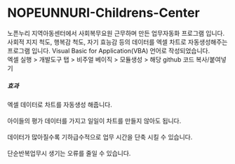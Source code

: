 # NOPEUNNURI-Childrens-Center
노픈누리 지역아동센터에서 사회복무요원 근무하며 만든 업무자동화 프로그램 입니다.  
사회적 지지 척도, 행복감 척도, 자기 효능감 등의 데이터를 엑셀 차트로 자동생성해주는 프로그램 입니다.
Visual Basic for Application(VBA) 언어로 작성되었습니다.  
엑셀 실행 > 개발도구 탭 > 비주얼 베이직 > 모듈생성 > 해당 github 코드 복사/붙여넣기  

##### 효과

엑셀 데이터로 차트를 자동생성 해줍니다.<br/>     
아이들의 평가 데이터를 가지고 일일이 차트를 만들지 않아도 됩니다.<br/>          
데이터가 많아질수록 기하급수적으로 업무 시간을 단축 시킬 수 있습니다.<br/>         
단순반복업무시 생기는 오류를 줄일 수 있습니다.<br/>
